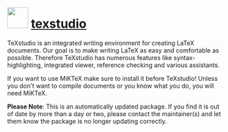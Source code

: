 ﻿# <img src="https://cdn.jsdelivr.net/gh/mkevenaar/chocolatey-packages@9372f3ad64f05adc8d3e29742062733127789453/icons/texstudio.png" width="48" height="48"/> [texstudio](https://chocolatey.org/packages/texstudio)

TeXstudio is an integrated writing environment for creating LaTeX documents. Our goal is to make writing LaTeX as easy and comfortable as possible. Therefore TeXstudio has numerous features like syntax-highlighting, integrated viewer, reference checking and various assistants.

If you want to use MiKTeX make sure to install it before TeXstudio! Unless you don't want to compile documents or you know what you do, you will need MiKTeX.

**Please Note**: This is an automatically updated package. If you find it is
out of date by more than a day or two, please contact the maintainer(s) and
let them know the package is no longer updating correctly.
